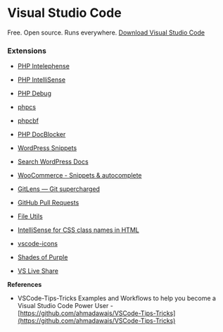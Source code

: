 # Visual Studio Code

Free. Open source. Runs everywhere. [Download Visual Studio Code](https://code.visualstudio.com/Download)

### Extensions

* [PHP Intelephense](https://marketplace.visualstudio.com/items?itemName=bmewburn.vscode-intelephense-client)

* [PHP IntelliSense](https://marketplace.visualstudio.com/items?itemName=felixfbecker.php-intellisense)

* [PHP Debug](https://marketplace.visualstudio.com/items?itemName=felixfbecker.php-debug)

* [phpcs](https://marketplace.visualstudio.com/items?itemName=ikappas.phpcs)

* [phpcbf](https://marketplace.visualstudio.com/items?itemName=persoderlind.vscode-phpcbf)

* [PHP DocBlocker](https://marketplace.visualstudio.com/items?itemName=neilbrayfield.php-docblocker)

* [WordPress Snippets](https://marketplace.visualstudio.com/items?itemName=wordpresstoolbox.wordpress-toolbox)

* [Search WordPress Docs](https://marketplace.visualstudio.com/items?itemName=yogensia.searchwpdocs)

* [WooCommerce - Snippets & autocomplete](https://marketplace.visualstudio.com/items?itemName=claudiosanches.woocommerce)

* [GitLens — Git supercharged](https://marketplace.visualstudio.com/items?itemName=eamodio.gitlens)

* [GitHub Pull Requests](https://marketplace.visualstudio.com/items?itemName=GitHub.vscode-pull-request-github)

* [File Utils](https://marketplace.visualstudio.com/items?itemName=sleistner.vscode-fileutils)

* [IntelliSense for CSS class names in HTML](https://marketplace.visualstudio.com/items?itemName=Zignd.html-css-class-completion)

* [vscode-icons](https://marketplace.visualstudio.com/items?itemName=robertohuertasm.vscode-icons)

* [Shades of Purple](https://marketplace.visualstudio.com/items?itemName=ahmadawais.shades-of-purple)

* [VS Live Share](https://marketplace.visualstudio.com/items?itemName=MS-vsliveshare.vsliveshare)

**References**

* VSCode-Tips-Tricks Examples and Workflows to help you become a Visual Studio Code Power User - [https://github.com/ahmadawais/VSCode-Tips-Tricks](https://github.com/ahmadawais/VSCode-Tips-Tricks)



